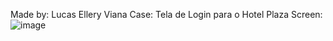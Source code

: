 Made by: Lucas Ellery Viana
Case: Tela de Login para o Hotel Plaza
Screen:
![image](https://user-images.githubusercontent.com/74461314/222197202-0bd5c50f-22ee-44a0-9773-3d33a6292223.png)

